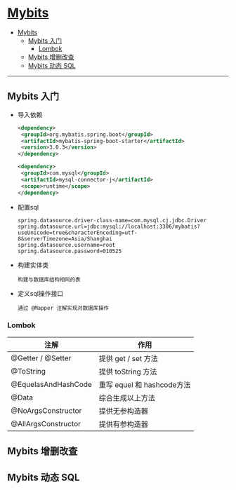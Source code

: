 # [Mybits][Mybits]

- [Mybits](#mybits)
  - [Mybits 入门](#mybits-入门)
    - [Lombok](#lombok)
  - [Mybits 增删改查](#mybits-增删改查)
  - [Mybits 动态 SQL](#mybits-动态-sql)

---

## Mybits 入门

- 导入依赖

  ```xml
  <dependency>
   <groupId>org.mybatis.spring.boot</groupId>
   <artifactId>mybatis-spring-boot-starter</artifactId>
   <version>3.0.3</version>
  </dependency>

  <dependency>
   <groupId>com.mysql</groupId>
   <artifactId>mysql-connector-j</artifactId>
   <scope>runtime</scope>
  </dependency>
  ```

- 配置sql

  ```properties
  spring.datasource.driver-class-name=com.mysql.cj.jdbc.Driver
  spring.datasource.url=jdbc:mysql://localhost:3306/mybatis?useUnicode=true&characterEncoding=utf-8&serverTimezone=Asia/Shanghai
  spring.datasource.username=root
  spring.datasource.password=010525
  ```

- 构建实体类

  ```text
  构建与数据库结构相同的表
  ```

- 定义sql操作接口

  ```text
  通过 @Mapper 注解实现对数据库操作
  ```

### Lombok

| 注解                | 作用                       |
|---------------------|----------------------------|
| @Getter / @Setter   | 提供 get / set 方法        |
| @ToString           | 提供 toString 方法         |
| @EquelasAndHashCode | 重写 equel 和 hashcode方法 |
| @Data               | 综合生成以上方法           |
| @NoArgsConstructor  | 提供无参构造器             |
| @AllArgsConstructor | 提供有参构造器             |

## Mybits 增删改查

## Mybits 动态 SQL

[Mybits]:https://mybatis.org/mybatis-3/
